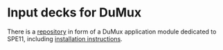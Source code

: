 <!--SPDX-FileCopyrightText: 2025 Bernd Flemisch <bernd@iws.uni-stuttgart.de-->
<!--SPDX-License-Identifier: CC-BY-4.0-->
# Input decks for DuMux

There is a [repository](https://git.iws.uni-stuttgart.de/dumux-appl/dumux-spe11)
in form of a DuMux application module dedicated to SPE11, including
[installation instructions](https://git.iws.uni-stuttgart.de/dumux-appl/dumux-spe11/-/blob/main/README.md).
